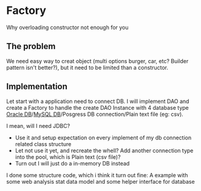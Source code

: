# Factory

Why overloading constructor not enough for you

## The problem

We need easy way to creat object (multi options burger, car, etc? Builder pattern isn't better?), but it need to be limited than a constructor.

## Implementation

Let start with a application need to connect DB. I will implement DAO and create a Factory to handle the create DAO Instance with 4 database type [Oracle DB](../../oracle/OracleRAC/README.md)/[MySQL DB](../../container/docker/mysql/)/Posgress DB connection/Plain text file (eg: csv).

I mean, will I need JDBC?
- Use it and setup expectation on every implement of my db connection related class structure
- Let not use it yet, and recreate the whell? Add another connection type into the pool, which is Plain text (csv file)?
- Turn out I will just do a in-memory DB instead

I done some structure code, which i think it turn out fine: A example with some web analysis stat data model and some helper interface for database
